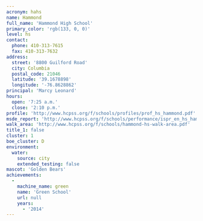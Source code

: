 ```yaml
---
acronym: hahs
name: Hammond
full_name: 'Hammond High School'
primary_color: 'rgb(133, 0, 0)'
level: hs
contact:
  phone: 410-313-7615
  fax: 410-313-7632
address:
  street: '8800 Guilford Road'
  city: Columbia
  postal_code: 21046
  latitude: '39.1678898'
  longitude: '-76.8628862'
principal: 'Marcy Leonard'
hours:
  open: '7:25 a.m.'
  close: '2:10 p.m.'
profile: 'http://www.hcpss.org/f/schools/profiles/prof_hs_hammond.pdf'
msde_report: 'http://www.hcpss.org/f/schools/performance/ispr_en_hs_hammond.pdf'
walk_area: 'http://www.hcpss.org/f/schools/hammond-hs-walk-area.pdf'
title_1: false
cluster: 1
boe_cluster: D
environment:
  water:
    source: city
    extended_testing: false
mascot: 'Golden Bears'
achievements:
  -
    machine_name: green
    name: 'Green School'
    url: null
    years:
      - '2014'
---
```

